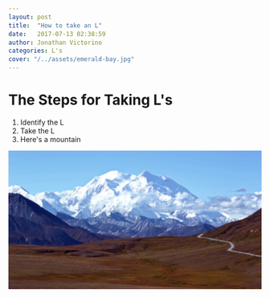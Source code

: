 ```yaml
---
layout: post
title:  "How to take an L"
date:   2017-07-13 02:38:59
author: Jonathan Victorino
categories: L's
cover: "/../assets/emerald-bay.jpg"
---
```

# The Steps for Taking L's
1. Identify the L
2. Take the L
3. Here's a mountain

![Mountain](/../assets/header_image.jpg)
